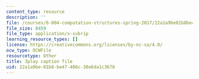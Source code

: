 ```yaml
---
content_type: resource
description: ''
file: /courses/6-004-computation-structures-spring-2017/22a1a9be01b8be47486c38e6da1c3678_qyBuzeUYs2M.srt
file_size: 8459
file_type: application/x-subrip
learning_resource_types: []
license: https://creativecommons.org/licenses/by-nc-sa/4.0/
ocw_type: OCWFile
resourcetype: Other
title: 3play caption file
uid: 22a1a9be-01b8-be47-486c-38e6da1c3678
---
```

